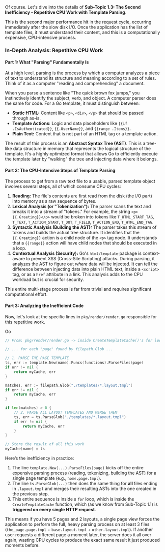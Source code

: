 Of course. Let's dive into the details of **Sub-Topic 1.3: The Second Inefficiency - Repetitive CPU Work with Template Parsing**.

This is the second major performance hit in the request cycle, occurring immediately after the slow disk I/O. Once the application has the list of template files, it must understand their content, and this is a computationally expensive, CPU-intensive process.

### In-Depth Analysis: Repetitive CPU Work

#### Part 1: What "Parsing" Fundamentally Is

At a high level, parsing is the process by which a computer analyzes a piece of text to understand its structure and meaning according to a set of rules. Think of it as a computer "reading and comprehending" a document.

When you parse a sentence like "The quick brown fox jumps," you instinctively identify the subject, verb, and object. A computer parser does the same for code. For a Go template, it must distinguish between:

- **Static HTML:** Content like `<p>`, `<div>`, `</p>` that should be passed through as-is.
- **Template Actions:** Logic and data placeholders like `{{if .IsAuthenticated}}`, `{{.UserName}}`, and `{{range .Items}}`.
- **Plain Text:** Content that is not part of an HTML tag or a template action.

The result of this process is an **Abstract Syntax Tree (AST)**. This is a tree-like data structure in memory that represents the logical structure of the template. It's a highly optimized format that allows Go to efficiently execute the template later by "walking" the tree and injecting data where it belongs.

#### Part 2: The CPU-Intensive Steps of Template Parsing

The process to get from a raw text file to a usable, parsed template object involves several steps, all of which consume CPU cycles:

1. **Reading:** The file's contents are first read from the disk (the I/O part) into memory as a raw sequence of bytes.
2. **Lexical Analysis (or "Tokenization"):** The parser scans the text and breaks it into a stream of "tokens." For example, the string `<p>{{.Greeting}}</p>` would be broken into tokens like `T_HTML_START_TAG`, `T_TEXT`, `T_ACTION_START`, `T_DOT`, `T_FIELD`, `T_ACTION_END`, `T_HTML_END_TAG`.
3. **Syntactic Analysis (Building the AST):** The parser takes this stream of tokens and builds the actual tree structure. It identifies that the `{{.Greeting}}` action is a child node of the `<p>` tag node. It understands that a `{{range}}` action will have child nodes that should be executed in a loop.
4. **Contextual Analysis (Security):** Go's `html/template` package is context-aware to prevent XSS (Cross-Site Scripting) attacks. During parsing, it analyzes the AST to figure out _where_ data will be injected. It can tell the difference between injecting data into plain HTML text, inside a `<script>` tag, or as a `href` attribute in a link. This analysis adds to the CPU workload but is crucial for security.

This entire multi-stage process is far from trivial and requires significant computational effort.

#### Part 3: Analyzing the Inefficient Code

Now, let's look at the specific lines in `pkg/render/render.go` responsible for this repetitive work.

Go

```Go
// From: pkg/render/render.go -> inside CreateTemplateCache()'s for loop

// ... for each "page" found by filepath.Glob ...

// 1. PARSE THE PAGE TEMPLATE
ts, err := template.New(name).Funcs(functions).ParseFiles(page)
if err != nil {
	return myCache, err
}

matches, err := filepath.Glob("./templates/*.layout.tmpl")
if err != nil {
	return myCache, err
}

if len(matches) > 0 {
	// 2. PARSE ALL LAYOUT TEMPLATES AND MERGE THEM
	ts, err = ts.ParseGlob("./templates/*.layout.tmpl")
	if err != nil {
		return myCache, err
	}
}

// Store the result of all this work
myCache[name] = ts
```

Here’s the inefficiency in practice:

1. The line `template.New(...).ParseFiles(page)` kicks off the entire expensive parsing process (reading, tokenizing, building the AST) for a single page template (e.g., `home.page.tmpl`).
2. The line `ts.ParseGlob(...)` then does the same thing for **all** files ending in `.layout.tmpl` and merges their resulting ASTs into the one created in the previous step.
3. This entire sequence is inside a `for` loop, which is inside the `CreateTemplateCache` function, which (as we know from Sub-Topic 1.1) is **triggered on every single HTTP request**.

This means if you have 5 pages and 2 layouts, a single page view forces the application to perform the full, heavy parsing process on at least 3 files (`the_page.page.tmpl` + `base.layout.tmpl` + `other.layout.tmpl`). If another user requests a different page a moment later, the server does it all over again, wasting CPU cycles to produce the exact same result it just produced moments before.